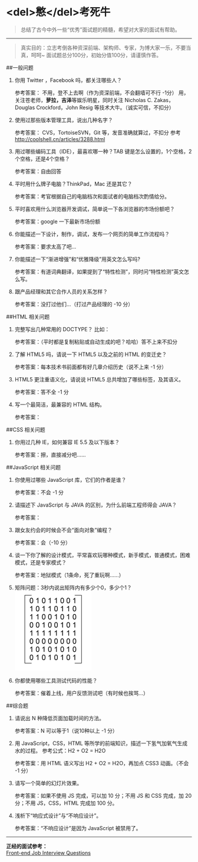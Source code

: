 # &lt;del&gt;<del>憋</del>&lt;/del&gt;考死牛

>总结了古今中外一些“优秀”面试题的精髓，希望对大家的面试有帮助。

-------------

>真实目的：立志考倒各种资深前端、架构师、专家，为博大家一乐，不要当真，呵呵~
>面试题总分100分，初始分值100分，请谨慎作答。

##一般问题

1.  你用 Twitter ，Facebook 吗，都关注哪些人？

    参考答案：
    不用，登不上去啊（作为资深前端，不会翻墙可不行 -1分）
    用，关注苍老师，**萝拉，吉泽**等娱乐明星，同时关注 Nicholas C. Zakas，Douglas Crockford，John Resig 等技术大牛。（诚实可信，不扣分）    
2.  使用过那些版本管理工具，说出几种名字？

    参考答案：
    CVS，TortoiseSVN，Git 等，发音准确就算过，不扣分
    参考 http://coolshell.cn/articles/3288.html     
3.  用过哪些编码工具（IDE），最喜欢哪一种？TAB 键是怎么设置的，1个空格，2个空格，还是4个空格？

    参考答案：自由回答
4.  平时用什么牌子电脑？ThinkPad，Mac 还是其它？

    参考答案：考官根据自己的电脑档次和面试者的电脑档次酌情给分。   
5.  平时喜欢用什么浏览器开发调试，简单说一下各浏览器的市场份额吧？

    参考答案：google 一下最新市场份额

6.  你能描述一下设计，制作，调试，发布一个网页的简单工作流程吗？

    参考答案：要求太高了吧...

7.  你能描述一下“渐进增强”和“优雅降级”用英文怎么写吗?

    参考答案：有道词典翻译，如果提到了“特性检测”，同时问“特性检测”英文怎么写。

8.  跟产品经理和其它合作人员的关系怎样？

    参考答案：没打过他们...（打过产品经理的 -10 分）


##HTML 相关问题

1.  完整写出几种常用的 DOCTYPE？
比如：<!DOCTYPE html PUBLIC "-//W3C//DTD XHTML 1.0 Transitional//EN" "http://www.w3.org/TR/xhtml1/DTD/xhtml1-transitional.dtd">

    参考答案：（平时都是复制粘贴或自动生成的吧？哈哈）答不上来不扣分

2.  了解 HTML5 吗，请说一下 HTML5 以及之前的 HTML 的变迁史？

    参考答案：每本技术书前面都有好几章介绍历史（说不上来 -1 分）

3.  HTML5 更注重语义化，请说说 HTML5 总共增加了哪些标签，及其语义。

    参考答案：答不全 -1 分

4.  写一个最简洁，最兼容的 HTML 结构。

    参考答案：<html></html>


##CSS 相关问题

1.  你用过几种 IE，如何兼容 IE 5.5 及以下版本？

    参考答案：擦，直接减分吧......


##JavaScript 相关问题

1.  你使用过哪些 JavaScript 库，它们的作者是谁？

    参考答案：不会 -1 分

2.  请描述下 JavaScript 与 JAVA 的区别，为什么前端工程师得会 JAVA？

    参考答案：

3.  跟女友约会的时候会不会“面向对象”编程？

    参考答案：会（-10 分）

4.  谈一下你了解的设计模式，平常喜欢玩哪种模式，新手模式，普通模式，困难模式，还是专家模式？

    参考答案：地狱模式（1条命，死了重玩啊......）

5.  矩阵问题：3秒内说出矩阵内有多少个0，多少个1？
    <img alt="矩阵" src="./matrix.png">

6.  你都使用哪些工具测试代码的性能？

    参考答案：催着上线，用户反馈测试吧（有时候也挨骂...）


##综合题

1.  请说出 N 种降低页面加载时间的方法。

    参考答案：N 可以等于1（说10种以上 -1 分）

2.  用 JavaScript，CSS，HTML 等所学的前端知识，描述一下氢气加氧气生成水的过程。
    参考公式：H2 + O2 = H2O

    参考答案：用 HTML 语义写出 H2 + O2 = H2O，再加点 CSS3 动画。（不会 -1 分）

3.  请写一个简单的幻灯片效果。

    参考答案：如果不使用 JS 完成，可以加 10 分；不用 JS 和 CSS 完成，加 20 分；不用 JS，CSS，HTML 完成加 100 分。

4.  浅析下“响应式设计”与“不响应设计”。

    参考答案：“不响应设计”是因为 JavaScript 被禁用了。

------------------------------------

**正经的面试参考：**    
[Front-end Job Interview Questions](https://github.com/darcyclarke/Front-end-Developer-Interview-Questions "Front-end Job Interview Questions")
